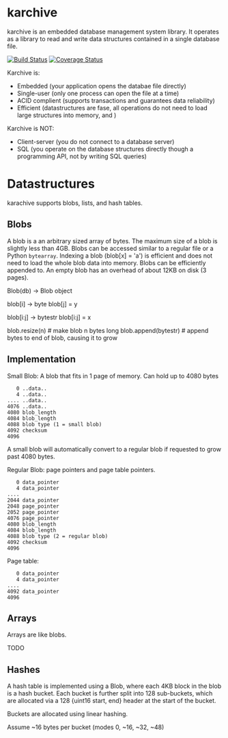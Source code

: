 karchive
========

karchive is an embedded database management system library. It operates
as a library to read and write data structures contained in a single database
file.

[![Build Status](https://travis-ci.org/Knio/karchive.svg?branch=v3)](https://travis-ci.org/Knio/karchive)
[![Coverage Status](https://img.shields.io/coveralls/Knio/karchive.svg)](https://coveralls.io/r/Knio/karchive?branch=v3)

Karchive is:
* Embedded (your application opens the databae file directly)
* Single-user (only one process can open the file at a time)
* ACID complient (supports transactions and guarantees data reliability)
* Efficient (datastructures are fase, all operations do not need to load
    large structures into memory, and )

Karchive is NOT:
* Client-server (you do not connect to a database server)
* SQL (you operate on the database structures directly though a programming API,
    not by writing SQL queries)





Datastructures
==============

karachive supports blobs, lists, and hash tables.

Blobs
-----

A blob is a an arbitrary sized array of bytes. The maximum size of a blob is
slightly less than 4GB. Blobs can be accessed similar to a regular file or a
Python `bytearray`. Indexing a blob (blob[x] = 'a') is efficient and does not
need to load the whole blob data into memory. Blobs can be efficiently appended
to. An empty blob has an overhead of about 12KB on disk (3 pages).

Blob(db) -> Blob object

blob[i] -> byte
blob[j] = y

blob[i:j] -> bytestr
blob[i:j] = x

blob.resize(n) # make blob n bytes long
blob.append(bytestr) # append bytes to end of blob, causing it to grow


Implementation
--------------

Small Blob: A blob that fits in 1 page of memory. Can hold up to 4080 bytes

```
   0 ..data..
   4 ..data..
.... ..data..
4076 ..data..
4080 blob_length
4084 blob_length
4088 blob type (1 = small blob)
4092 checksum
4096
```

A small blob will automatically convert to a regular blob if requested to
grow past 4080 bytes.

Regular Blob: page pointers and page table pointers.

```
   0 data_pointer
   4 data_pointer
....
2044 data_pointer
2048 page_pointer
2052 page_pointer
4076 page_pointer
4080 blob_length
4084 blob_length
4088 blob type (2 = regular blob)
4092 checksum
4096
```

Page table:

```
   0 data_pointer
   4 data_pointer
....
4092 data_pointer
4096
```


Arrays
------

Arrays are like blobs.

TODO



Hashes
------

A hash table is implemented using a Blob, where each 4KB block in the blob
is a hash bucket. Each bucket is further split into 128 sub-buckets,
which are allocated via a 128 {uint16 start, end} header at the start of
the bucket.

Buckets are allocated using linear hashing.

Assume ~16 bytes per bucket (modes 0, ~16, ~32, ~48)



























